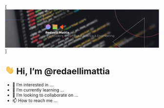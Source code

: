 [![Header](https://raw.githubusercontent.com/redaellimattia/redaellimattia/master/header.png "Header")]
# <img src="https://raw.githubusercontent.com/redaellimattia/redaellimattia/master/wave.gif" width="30px"> Hi, I’m @redaellimattia
- 👀 I’m interested in ...
- 🌱 I’m currently learning ...
- 💞️ I’m looking to collaborate on ...
- 📫 How to reach me ...

<!---
redaellimattia/redaellimattia is a ✨ special ✨ repository because its `README.md` (this file) appears on your GitHub profile.
You can click the Preview link to take a look at your changes.
--->
